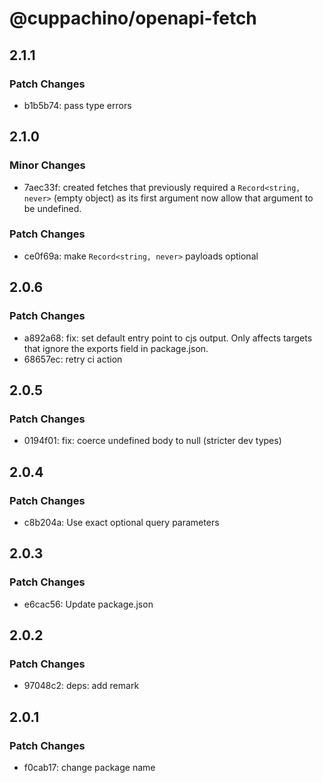 # @cuppachino/openapi-fetch

## 2.1.1

### Patch Changes

- b1b5b74: pass type errors

## 2.1.0

### Minor Changes

- 7aec33f: created fetches that previously required a `Record<string, never>` (empty object) as its first argument now allow that argument to be undefined.

### Patch Changes

- ce0f69a: make `Record<string, never>` payloads optional

## 2.0.6

### Patch Changes

- a892a68: fix: set default entry point to cjs output. Only affects targets that ignore the exports field in package.json.
- 68657ec: retry ci action

## 2.0.5

### Patch Changes

- 0194f01: fix: coerce undefined body to null (stricter dev types)

## 2.0.4

### Patch Changes

- c8b204a: Use exact optional query parameters

## 2.0.3

### Patch Changes

- e6cac56: Update package.json

## 2.0.2

### Patch Changes

- 97048c2: deps: add remark

## 2.0.1

### Patch Changes

- f0cab17: change package name
